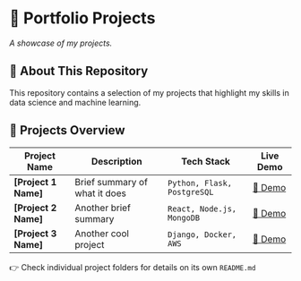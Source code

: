 # **🚀 Portfolio Projects**  
_A showcase of my projects._  

## **📌 About This Repository**  
This repository contains a selection of my projects that highlight my skills in data science and machine learning.

## **📁 Projects Overview**  

| Project Name | Description | Tech Stack | Live Demo |
|-------------|------------|------------|-----------|
| **[Project 1 Name]** | Brief summary of what it does | `Python, Flask, PostgreSQL` | [🔗 Demo](#) |
| **[Project 2 Name]** | Another brief summary | `React, Node.js, MongoDB` | [🔗 Demo](#) |
| **[Project 3 Name]** | Another cool project | `Django, Docker, AWS` | [🔗 Demo](#) |

👉 Check individual project folders for details on its own `README.md` 
 
